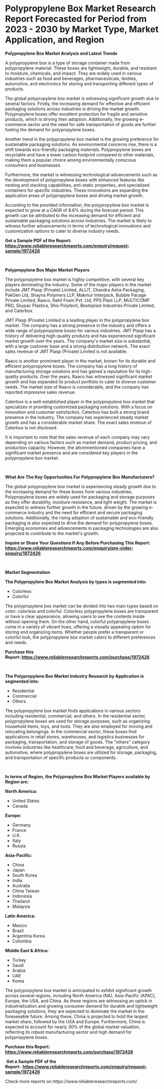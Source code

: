 <p><h1>Polypropylene Box Market Research Report Forecasted for Period from 2023 -  2030 by Market Type, Market Application, and Region</h1></p><p><strong>Polypropylene Box Market Analysis and Latest Trends</strong></p>
<p><p>A polypropylene box is a type of storage container made from polypropylene material. These boxes are lightweight, durable, and resistant to moisture, chemicals, and impact. They are widely used in various industries such as food and beverages, pharmaceuticals, textiles, automotive, and electronics for storing and transporting different types of products.</p><p>The global polypropylene box market is witnessing significant growth due to several factors. Firstly, the increasing demand for effective and efficient packaging solutions across industries is driving the market growth. Polypropylene boxes offer excellent protection for fragile and sensitive products, which is driving their adoption. Additionally, the growing e-commerce sector and the need for safe transportation of goods are further fueling the demand for polypropylene boxes.</p><p>Another trend in the polypropylene box market is the growing preference for sustainable packaging solutions. As environmental concerns rise, there is a shift towards eco-friendly packaging materials. Polypropylene boxes are recyclable and have a lower carbon footprint compared to other materials, making them a popular choice among environmentally conscious consumers and businesses.</p><p>Furthermore, the market is witnessing technological advancements such as the development of polypropylene boxes with enhanced features like nesting and stacking capabilities, anti-static properties, and specialized containers for specific industries. These innovations are expanding the application areas of polypropylene boxes and driving market growth.</p><p>According to the provided information, the polypropylene box market is expected to grow at a CAGR of 8.6% during the forecast period. This growth can be attributed to the increasing demand for efficient and sustainable packaging solutions across industries. The market is likely to witness further advancements in terms of technological innovations and customization options to cater to diverse industry needs.</p></p>
<p><strong>Get a Sample PDF of the Report:&nbsp; <a href="https://www.reliableresearchreports.com/enquiry/request-sample/1972426">https://www.reliableresearchreports.com/enquiry/request-sample/1972426</a></strong></p>
<p>&nbsp;</p>
<p><strong>Polypropylene Box Major Market Players</strong></p>
<p><p>The polypropylene box market is highly competitive, with several key players dominating the industry. Some of the major players in the market include JMT Plasp (Private) Limited, ALLIT, Chandra Asha Packaging, PakGen Ltd, Shayna Polymers LLP, Makmur Interpack, Bubble Pacage Private Limited, Raaco, Rahil Foam Pvt. Ltd, PPS Plast LLP, MULTICOMP PRO, Skypac Plastica, Shiv Polytech, Bestoplast Industries Private Limited, and Caterbox.</p><p>JMT Plasp (Private) Limited is a leading player in the polypropylene box market. The company has a strong presence in the industry and offers a wide range of polypropylene boxes for various industries. JMT Plasp has a history of delivering high-quality products and has experienced significant market growth over the years. The company's market size is substantial, with a large customer base and a strong distribution network. The exact sales revenue of JMT Plasp (Private) Limited is not available.</p><p>Raaco is another prominent player in the market, known for its durable and efficient polypropylene boxes. The company has a long history of manufacturing storage solutions and has gained a reputation for its high-quality products. Over the years, Raaco has witnessed significant market growth and has expanded its product portfolio to cater to diverse customer needs. The market size of Raaco is considerable, and the company has reported impressive sales revenue.</p><p>Caterbox is a well-established player in the polypropylene box market that specializes in providing customized packaging solutions. With a focus on innovation and customer satisfaction, Caterbox has built a strong brand presence in the industry. The company has experienced steady market growth and has a considerable market share. The exact sales revenue of Caterbox is not disclosed.</p><p>It is important to note that the sales revenue of each company may vary depending on various factors such as market demand, product pricing, and production capacity. However, the aforementioned companies have a significant market presence and are considered key players in the polypropylene box market.</p></p>
<p>&nbsp;</p>
<p><strong>What Are The Key Opportunities For Polypropylene Box Manufacturers?</strong></p>
<p><p>The global polypropylene box market is experiencing steady growth due to the increasing demand for these boxes from various industries. Polypropylene boxes are widely used for packaging and storage purposes as they offer durability, moisture resistance, and light weight. The market is expected to witness further growth in the future, driven by the growing e-commerce industry and the need for efficient and secure packaging solutions. Additionally, the rising adoption of sustainable and eco-friendly packaging is also expected to drive the demand for polypropylene boxes. Emerging economies and advancements in packaging technologies are also projected to contribute to the market's growth.</p></p>
<p><strong>Inquire or Share Your Questions If Any Before Purchasing This Report: <a href="https://www.reliableresearchreports.com/enquiry/pre-order-enquiry/1972426">https://www.reliableresearchreports.com/enquiry/pre-order-enquiry/1972426</a></strong></p>
<p>&nbsp;</p>
<p><strong>Market Segmentation</strong></p>
<p><strong>The Polypropylene Box Market Analysis by types is segmented into:</strong></p>
<p><ul><li>Colorless</li><li>Colorful</li></ul></p>
<p><p>The polypropylene box market can be divided into two main types based on color: colorless and colorful. Colorless polypropylene boxes are transparent or have a clear appearance, allowing users to see the contents inside without opening them. On the other hand, colorful polypropylene boxes come in a variety of vibrant hues, offering a visually appealing option for storing and organizing items. Whether people prefer a transparent or colorful look, the polypropylene box market caters to different preferences and needs.</p></p>
<p><strong>Purchase this Report:&nbsp;<a href="https://www.reliableresearchreports.com/purchase/1972426">https://www.reliableresearchreports.com/purchase/1972426</a></strong></p>
<p>&nbsp;</p>
<p><strong>The Polypropylene Box Market Industry Research by Application is segmented into:</strong></p>
<p><ul><li>Residential</li><li>Commercial</li><li>Others</li></ul></p>
<p><p>The polypropylene box market finds applications in various sectors including residential, commercial, and others. In the residential sector, polypropylene boxes are used for storage purposes, such as organizing household items, toys, and tools. They are also employed for moving and relocating belongings. In the commercial sector, these boxes find applications in retail stores, warehouses, and logistics businesses for packaging, transportation, and storage of goods. The "others" category involves industries like healthcare, food and beverage, agriculture, and automotive, where polypropylene boxes are utilized for storage, packaging, and transportation of specific products or components.</p></p>
<p>&nbsp;</p>
<p><strong>In terms of Region, the Polypropylene Box Market Players available by Region are:</strong></p>
<p>
    <p> <strong> North America: </strong>
        <ul>
            <li>United States</li>
            <li>Canada</li>
        </ul>
        </p> 
    <p> <strong> Europe: </strong>
        <ul>
            <li>Germany</li>
            <li>France</li>
            <li>U.K.</li>
            <li>Italy</li>
            <li>Russia</li>
        </ul>
        </p> 
    <p> <strong> Asia-Pacific: </strong>
        <ul>
            <li>China</li>
            <li>Japan</li>
            <li>South Korea</li>
            <li>India</li>
            <li>Australia</li>
            <li>China Taiwan</li>
            <li>Indonesia</li>
            <li>Thailand</li>
            <li>Malaysia</li>
        </ul>
        </p> 
    <p> <strong> Latin America: </strong>
        <ul>
            <li>Mexico</li>
            <li>Brazil</li>
            <li>Argentina Korea</li>
            <li>Colombia</li>
        </ul>
        </p> 
    <p> <strong> Middle East & Africa: </strong>
        <ul>
            <li>Turkey</li>
            <li>Saudi</li>
            <li>Arabia</li>
            <li>UAE</li>
            <li>Korea</li>
        </ul>
    </p>
    </p>
<p><p>The polypropylene box market is anticipated to exhibit significant growth across several regions, including North America (NA), Asia-Pacific (APAC), Europe, the USA, and China. As these regions are witnessing an uptick in industrialization and growing consumer demand for durable and lightweight packaging solutions, they are expected to dominate the market in the foreseeable future. Among these, China is projected to hold the largest market share, followed by the USA and Europe. Furthermore, China is expected to account for nearly 30% of the global market valuation, reflecting its robust manufacturing sector and high demand for polypropylene boxes.</p></p>
<p><strong>Purchase this Report: <a href="https://www.reliableresearchreports.com/purchase/1972426">https://www.reliableresearchreports.com/purchase/1972426</a></strong></p>
<p>&nbsp;<strong>Get a Sample PDF of the Report:&nbsp;&nbsp;<a href="https://www.reliableresearchreports.com/enquiry/request-sample/1972426">https://www.reliableresearchreports.com/enquiry/request-sample/1972426</a></strong></p>
<p><strong></strong></p>
<p>Check more reports on https://www.reliableresearchreports.com/</p>
